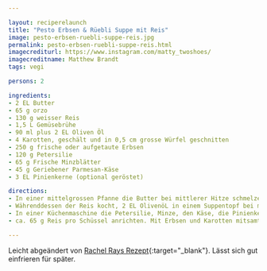 ```yaml
---

layout: reciperelaunch
title: "Pesto Erbsen & Rüebli Suppe mit Reis"
image: pesto-erbsen-ruebli-suppe-reis.jpg
permalink: pesto-erbsen-ruebli-suppe-reis.html
imagecrediturl: https://www.instagram.com/matty_twoshoes/
imagecreditname: Matthew Brandt
tags: vegi

persons: 2

ingredients:
- 2 EL Butter
- 65 g orzo
- 130 g weisser Reis
- 1,5 L Gemüsebrühe
- 90 ml plus 2 EL Oliven Öl
- 4 Karotten, geschält und in 0,5 cm grosse Würfel geschnitten 
- 250 g frische oder aufgetaute Erbsen
- 120 g Petersilie
- 65 g Frische Minzblätter
- 45 g Geriebener Parmesan-Käse
- 3 EL Pinienkerne (optional geröstet)

directions:
- In einer mittelgrossen Pfanne die Butter bei mittlerer Hitze schmelzen. Deckel aufsetzen. Dann das Orzo hinzugeben und zu einem goldenen braun rösten. Den Reis hineinmischen und etwa 473 ml Gemüsebrühe hinzugeben. Zum köcheln bringen. Deckel aufsetzen und gelegentlich umrühren. Falls der Reis zu klebrig wird, mehr Brühe hinzugeben. Weiter kochen bis der Reis weich ist. (Ca. 18 Min.) 
- Währenddessen der Reis kocht, 2 EL OlivenöL in einem Suppentopf bei mittlerer Hitze erwärmen. Karotten hinzugeben und mit Salz und Pfeffer abschmecken. Weiter kochen bis die Karotten weich sind (Ca. 5-6 Min.). Erbsen und die restliche Brühe hinzugeben. Alles zum kochen bringen und dann runter drehen bis es köchelt.  
- In einer Küchenmaschine die Petersilie, Minze, den Käse, die Pinienkerne und 60 ml Oliven Öl zu einer Pesto Sauce mixen. Pesto in den Reis hineinmischen.
- ca. 65 g Reis pro Schüssel anrichten. Mit Erbsen und Karotten mitsamt der Brühe toppen. Alles gut verrühren. 

---
```


Leicht abgeändert von [Rachel Rays Rezept](https://www.rachaelraymag.com/recipe/pea-carrot-soup-with-rice){:target="_blank"}. Lässt sich gut einfrieren für später. 